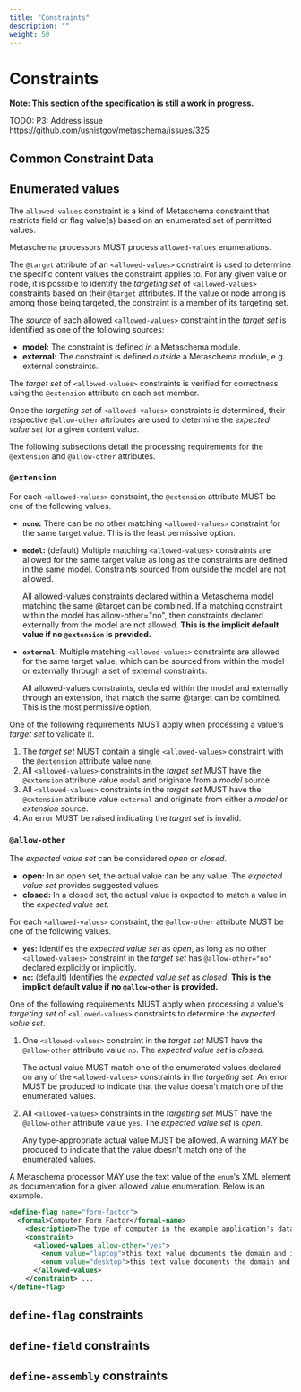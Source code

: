 ```yaml
---
title: "Constraints"
description: ""
weight: 50
---
```


# Constraints

**Note: This section of the specification is still a work in progress.**

TODO: P3: Address issue https://github.com/usnistgov/metaschema/issues/325

## Common Constraint Data

## Enumerated values

The `allowed-values` constraint is a kind of Metaschema constraint that restricts field or flag value(s) based on an enumerated set of permitted values.

Metaschema processors MUST process `allowed-values` enumerations.

The `@target` attribute of an `<allowed-values>` constraint is used to determine the specific content values the constraint applies to. For any given value or node, it is possible to identify the *targeting set* of `<allowed-values>` constraints based on their `@target` attributes. If the value or node among is among those being targeted, the constraint is a member of its targeting set.

The *source* of each allowed `<allowed-values>` constraint in the *target set* is identified as one of the following sources:

- **model:** The constraint is defined *in* a Metaschema module.
- **external:** The constraint is defined *outside* a Metaschema module, e.g. external constraints.

The *target set* of `<allowed-values>` constraints is verified for correctness using the `@extension` attribute on each set member.

Once the *targeting set* of `<allowed-values>` constraints is determined, their respective `@allow-other` attributes are used to determine the *expected value set* for a given content value.

The following subsections detail the processing requirements for the `@extension` and `@allow-other` attributes.

### `@extension`

For each `<allowed-values>` constraint, the `@extension` attribute MUST be one of the following values.

- **`none`:** There can be no other matching `<allowed-values>` constraint for the same target value. This is the least permissive option.

- **`model`:** (default) Multiple matching `<allowed-values>` constraints are allowed for the same target value as long as the constraints are defined in the same model. Constraints sourced from outside the model are not allowed.

    All allowed-values constraints declared within a Metaschema model matching the same @target can be combined. If a matching constraint within the model has allow-other="no", then constraints declared externally from the model are not allowed. **This is the implicit default value if no `@extension` is provided.**

- **`external`:** Multiple matching `<allowed-values>` constraints are allowed for the same target value, which can be sourced from within the model or externally through a set of external constraints.

    All allowed-values constraints, declared within the model and externally through an extension, that match the same @target can be combined. This is the most permissive option.

One of the following requirements MUST apply when processing a value's *target set* to validate it.

1. The *target set* MUST contain a single `<allowed-values>` constraint with the `@extension` attribute value `none`.
1. All `<allowed-values>` constraints in the *target set* MUST have the `@extension` attribute value `model` and originate from a *model* source.
1. All `<allowed-values>` constraints in the *target set* MUST have the `@extension` attribute value `external` and originate from either a *model* or *extension* source.
1. An error MUST be raised indicating the *target set* is invalid.

### `@allow-other`

The *expected value set* can be considered *open* or *closed*.

- **open:** In an open set, the actual value can be any value. The *expected value set* provides suggested values.
- **closed:** In a closed set, the actual value is expected to match a value in the *expected value set*.

For each `<allowed-values>` constraint, the `@allow-other` attribute MUST be one of the following values.

- **`yes`:** Identifies the *expected value set* as *open*, as long as no other `<allowed-values>` constraint in the *target set* has `@allow-other="no"` declared explicitly or implicitly.
- **`no`:** (default) Identifies the *expected value set* as *closed*. **This is the implicit default value if no `@allow-other` is provided.**

One of the following requirements MUST apply when processing a value's *targeting set* of `<allowed-values>` constraints to determine the *expected value set*.

1. One `<allowed-values>` constraint in the *target set* MUST have the `@allow-other` attribute value `no`. The *expected value set* is *closed*.

    The actual value MUST match one of the enumerated values declared on any of the `<allowed-values>` constraints in the *targeting set*. An error MUST be produced to indicate that the value doesn't match one of the enumerated values.
    
2. All `<allowed-values>` constraints in the *targeting set* MUST have the `@allow-other` attribute value `yes`.  The *expected value set* is *open*.

    Any type-appropriate actual value MUST be allowed. A warning MAY be produced to indicate that the value doesn't match one of the enumerated values.

A Metaschema processor MAY use the text value of the `enum`'s XML element as documentation for a given allowed value enumeration. Below is an example.

```xml
<define-flag name="form-factor">
  <formal>Computer Form Factor</formal-name>
    <description>The type of computer in the example application's data model.</description>
    <constraint>
      <allowed-values allow-other="yes">
        <enum value="laptop">this text value documents the domain and information model's meaning of a laptop</enum>
        <enum value="desktop">this text value documents the domain and information model's meaning of a desktop</enum>
      </allowed-values>
    </constraint> ...  
</define-flag>
```

## `define-flag` constraints

## `define-field` constraints

## `define-assembly` constraints
